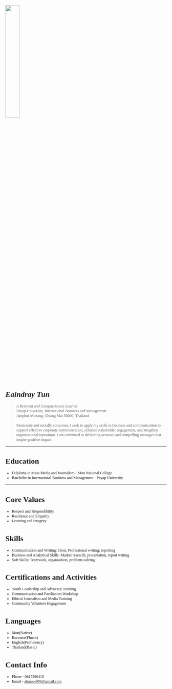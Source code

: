 <img src="https://ahmoor006-Eaindray.github.io/portfolio.jpg" width="30%" align="above">

<div style="font-family: 'Times New Roman', serif; font-size: 12px;">

# _Eaindray Tun_ 
>_A Resilient and Compassionate Learner_<br />
> Payap University, International Business and Management<br />
>Amphur Mueang, Chiang Mai 50000, Thailand<br />                                                                                                                   
>Passionate and socially conscious, I seek to apply my skills in business and communication to support effective corporate communication, enhance stakeholder engagement, and stregthen organizational reputation. I am commited to delivering accurate and compelling messages that inspire positive impact.
---

# Education 
* Dilploma in Mass Media and Journalism - Mon National College
* Batchelor in International Business and Management - Payap University
---

# Core Values
* Respect and Respondibility
* Resilience and Empathy
* Learning and Integrity

# Skills
* Communication and Writing: Clear, Professional writing; reporting
* Business and Analytical Skills: Market research, presentation, report writing
* Soft Skills: Teamwork, organization, problem-solving

# Certifications and Activities
* Youth Leadership and Advocacy Training
* Communication and Facilitation Workshop
* Ethical Journalism and Media Training
* Community Volunteer Engagement

# Languages
* Mon(Native)
* Burmese(Fluent)
* English(Proficiency)
* Thailand(Basic)

# Contact Info
* Phone - 0617390415
* Email - ahmoor006@gmail.com
  
</div>
    
